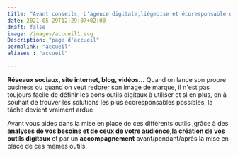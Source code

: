 ```yaml
---
title: "Avant conseils, L'agence digitale,liégeoise et écoresponsable qui vous accompagne dans votre développement numérique"
date: 2021-05-29T12:29:07+02:00
draft: false
image: /images/accueil1.svg
Description: "page d'accueil"
permalink: "accueil"
aliases : "accueil"

---
```


**Réseaux sociaux, site internet, blog, vidéos...** Quand on lance son propre business ou quand on veut redorer son image de marque, il n'est pas toujours facile de définir les bons outils digitaux à utiliser
et si en plus, on à souhait de trouver les solutions les plus écoresponsables possibles, la tâche
devient vraiment ardue 

Avant vous aides dans la mise en place de ces différents outils ,grâce à des 
**analyses de vos besoins et de ceux de votre audience,la création de vos outils digitaux**
et par un **accompagnement** avant/pendant/après la mise en place de ces mêmes outils. </p>


